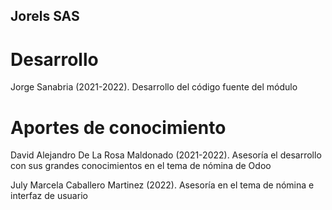 Jorels SAS
----------

Desarrollo
==========
Jorge Sanabria (2021-2022). Desarrollo del código fuente del módulo

Aportes de conocimiento
=======================
David Alejandro De La Rosa Maldonado (2021-2022). Asesoría el desarrollo con sus grandes conocimientos en el tema de
nómina de Odoo

July Marcela Caballero Martinez (2022). Asesoría en el tema de nómina e interfaz de usuario